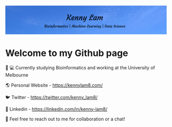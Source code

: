 ![](imgs/intro_img2.png)

<h1>Welcome to my Github page</h1> 

🏫 💻 Currently studying Bioinformatics and working at the University of Melbourne

🌎 Personal Website - https://kennylam8.com/

🐦 Twitter - https://twitter.com/kenny_lam8/

🤝 Linkedin - https://linkedin.com/in/kenny-lam8/

💬 Feel free to reach out to me for collaboration or a chat!




